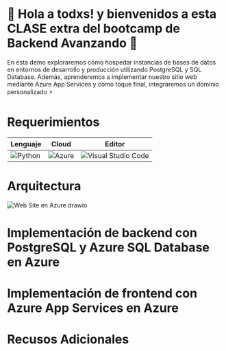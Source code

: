 # :wave: Hola a todxs! y bienvenidos a esta CLASE extra del bootcamp de Backend Avanzando 🚀
En esta demo exploraremos cómo hospedar instancias de bases de datos en entornos de desarrollo y producción utilizando PostgreSQL y SQL Database. Además, aprenderemos a implementar nuestro sitio web mediante Azure App Services y como toque final, integraremos un dominio personalizado :zap:
# Requerimientos
| Lenguaje| Cloud | Editor |
|-----------|-----------|-----------|
| ![Python](https://img.shields.io/badge/python-≥_3.11-3670A0?style=for-the-badge&logo=python&logoColor=ffdd54)|![Azure](https://img.shields.io/badge/azure-%230072C6.svg?style=for-the-badge&logo=microsoftazure&logoColor=white)|![Visual Studio Code](https://img.shields.io/badge/Visual%20Studio%20Code-0078d7.svg?style=for-the-badge&logo=visual-studio-code&logoColor=white)|
# Arquitectura
![Web Site en Azure drawio](https://github.com/CarlaMamaniChavez/starter/assets/66276312/71e1360c-4fb5-4635-8aee-a0d1cdd1f6f3)

# Implementación de backend con PostgreSQL y Azure SQL Database en Azure

# Implementación de frontend con Azure App Services en Azure

# Recusos Adicionales
